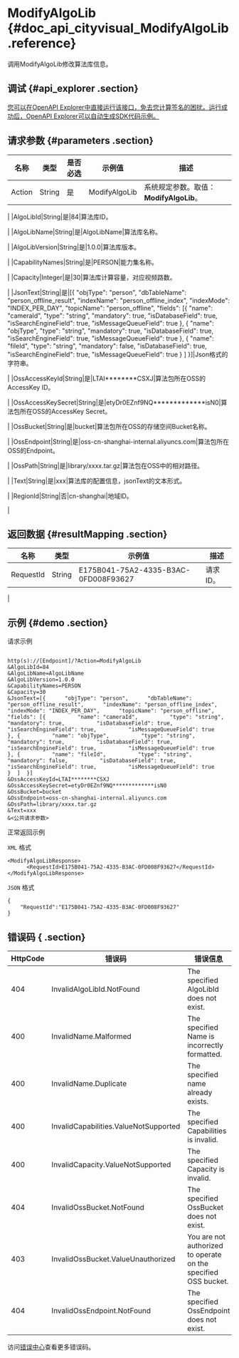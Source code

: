 # ModifyAlgoLib {#doc_api_cityvisual_ModifyAlgoLib .reference}

调用ModifyAlgoLib修改算法库信息。

## 调试 {#api_explorer .section}

[您可以在OpenAPI Explorer中直接运行该接口，免去您计算签名的困扰。运行成功后，OpenAPI Explorer可以自动生成SDK代码示例。](https://api.aliyun.com/#product=cityvisual&api=ModifyAlgoLib&type=RPC&version=2018-10-30)

## 请求参数 {#parameters .section}

|名称|类型|是否必选|示例值|描述|
|--|--|----|---|--|
|Action|String|是|ModifyAlgoLib|系统规定参数。取值：**ModifyAlgoLib**。

 |
|AlgoLibId|String|是|84|算法库ID。

 |
|AlgoLibName|String|是|AlgoLibName|算法库名称。

 |
|AlgoLibVersion|String|是|1.0.0|算法库版本。

 |
|CapabilityNames|String|是|PERSON|能力集名称。

 |
|Capacity|Integer|是|30|算法库计算容量，对应视频路数。

 |
|JsonText|String|是|\[\{ "objType": "person", "dbTableName": "person\_offline\_result", "indexName": "person\_offline\_index", "indexMode": "INDEX\_PER\_DAY", "topicName": "person\_offline", "fields": \[\{ "name": "cameraId", "type": "string", "mandatory": true, "isDatabaseField": true, "isSearchEngineField": true, "isMessageQueueField": true \}, \{ "name": "objType", "type": "string", "mandatory": true, "isDatabaseField": true, "isSearchEngineField": true, "isMessageQueueField": true \}, \{ "name": "fileId", "type": "string", "mandatory": false, "isDatabaseField": true, "isSearchEngineField": true, "isMessageQueueField": true \} \] \}\]|Json格式的字符串。

 |
|OssAccessKeyId|String|是|LTAI\*\*\*\*\*\*\*\*CSXJ|算法包所在OSS的AccessKey ID。

 |
|OssAccessKeySecret|String|是|etyDr0EZnf9NQ\*\*\*\*\*\*\*\*\*\*\*\*\*isN0|算法包所在OSS的AccessKey Secret。

 |
|OssBucket|String|是|bucket|算法包所在OSS的存储空间Bucket名称。

 |
|OssEndpoint|String|是|oss-cn-shanghai-internal.aliyuncs.com|算法包所在OSS的Endpoint。

 |
|OssPath|String|是|library/xxxx.tar.gz|算法包在OSS中的相对路径。

 |
|Text|String|是|xxx|算法库的配置信息，jsonText的文本形式。

 |
|RegionId|String|否|cn-shanghai|地域ID。

 |

## 返回数据 {#resultMapping .section}

|名称|类型|示例值|描述|
|--|--|---|--|
|RequestId|String|E175B041-75A2-4335-B3AC-0FD008F93627|请求ID。

 |

## 示例 {#demo .section}

请求示例

``` {#request_demo}

http(s)://[Endpoint]/?Action=ModifyAlgoLib
&AlgoLibId=84
&AlgoLibName=AlgoLibName
&AlgoLibVersion=1.0.0
&CapabilityNames=PERSON
&Capacity=30
&JsonText=[{      "objType": "person",      "dbTableName": "person_offline_result",      "indexName": "person_offline_index",      "indexMode": "INDEX_PER_DAY",      "topicName": "person_offline",      "fields": [{          "name": "cameraId",          "type": "string",          "mandatory": true,          "isDatabaseField": true,          "isSearchEngineField": true,          "isMessageQueueField": true      }, {          "name": "objType",          "type": "string",          "mandatory": true,          "isDatabaseField": true,          "isSearchEngineField": true,          "isMessageQueueField": true      }, {          "name": "fileId",          "type": "string",          "mandatory": false,          "isDatabaseField": true,          "isSearchEngineField": true,          "isMessageQueueField": true      }  ]  }]
&OssAccessKeyId=LTAI********CSXJ
&OssAccessKeySecret=etyDr0EZnf9NQ*************isN0
&OssBucket=bucket
&OssEndpoint=oss-cn-shanghai-internal.aliyuncs.com
&OssPath=library/xxxx.tar.gz
&Text=xxx
&<公共请求参数>

```

正常返回示例

`XML` 格式

``` {#xml_return_success_demo}
<ModifyAlgoLibResponse>
      <RequestId>E175B041-75A2-4335-B3AC-0FD008F93627</RequestId>
</ModifyAlgoLibResponse>
```

`JSON` 格式

``` {#json_return_success_demo}
{
	"RequestId":"E175B041-75A2-4335-B3AC-0FD008F93627"
}
```

## 错误码 { .section}

|HttpCode|错误码|错误信息|描述|
|--------|---|----|--|
|404|InvalidAlgoLibId.NotFound|The specified AlgoLibId does not exist.|指定的算法库不存在。|
|400|InvalidName.Malformed|The specified Name is incorrectly formatted.|指定的Name格式不合法。|
|400|InvalidName.Duplicate|The specified name already exists.|指定的名称已存在。|
|400|InvalidCapabilities.ValueNotSupported|The specified Capabilities is invalid.|指定的Capabilities不合法。|
|400|InvalidCapacity.ValueNotSupported|The specified Capacity is invalid.|指定的Capacity不合法。|
|404|InvalidOssBucket.NotFound|The specified OssBucket does not exist.|指定的OssBucket不存在。|
|403|InvalidOssBucket.ValueUnauthorized|You are not authorized to operate on the specified OSS bucket.|指定OssBucket无权限。|
|404|InvalidOssEndpoint.NotFound|The specified OssEndpoint does not exist.|指定的OssEndpoint不存在。|

访问[错误中心](https://error-center.aliyun.com/status/product/cityvisual)查看更多错误码。

